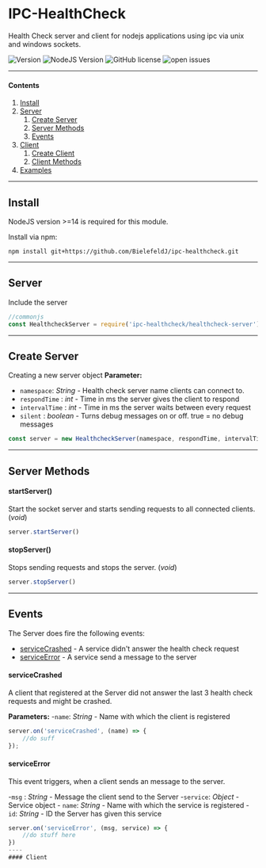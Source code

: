 # IPC-HealthCheck
Health Check server and client for nodejs applications using ipc via unix and windows sockets.

![Version](https://img.shields.io/badge/version-v1.2.0-blue) ![NodeJS Version](https://img.shields.io/badge/node%3E%3D-14-brightgreen) ![GitHub license](https://img.shields.io/github/license/BielefeldJ/ipc-healthcheck) ![open issues](https://img.shields.io/github/issues/BielefeldJ/ipc-healthcheck)

----
#### Contents
1. [Install](#install)
2. [Server](#server)
    1. [Create Server](#create-server)
     2. [Server Methods](#server-methods)
    3. [Events](#events)
3. [Client](#client)
    1. [Create Client](#create-client)
    2. [Client Methods](#client-methods)
4. [Examples](#examples)  

----
## Install
NodeJS version >=14 is required for this module.

Install via npm:

`npm install git+https://github.com/BielefeldJ/ipc-healthcheck.git`

----
## Server
Include the server 
```javascript
//commonjs
const HealthcheckServer = require('ipc-healthcheck/healthcheck-server');
```
----
## Create Server
Creating a new server object
**Parameter:**

- ``namespace``: _String_ - Health check server name clients can connect to.
- ``respondTime`` : _int_ -  Time in ms the server gives the client to respond
- ``intervalTime`` : _int_ - Time in ms the server waits between every request
- ``silent`` : _boolean_ - Turns debug messages on or off. true = no debug messages

```javascript
const server = new HealthcheckServer(namespace, respondTime, intervalTime, silent);
```

----
## Server Methods
#### startServer()
Start the socket server and starts sending requests to all connected clients. (_void_)
```javascript
server.startServer()
```

#### stopServer()
Stops sending requests and stops the server. (_void_)
```javascript
server.stopServer()
```

----
## Events
The Server does fire the following events:
- [serviceCrashed](#servicecrashed) - A service didn't answer the health check request
- [serviceError](#serviceerror) - A service send a message to the server

#### serviceCrashed
A client that registered at the Server did not answer the last 3 health check requests and might be crashed.

**Parameters:**
-``name``: _String_ - Name with which the client is registered


```javascript
server.on('serviceCrashed', (name) => {
    //do suff
});
```

#### serviceError
This event triggers, when a client sends an message to the server.

-``msg`` : _String_ - Message the client send to the Server
-``service``: _Object_ - Service object
    - ``name``: _String_ - Name with which the service is registered
    - ``id``: _String_ - ID the Server has given this service

```javascript
server.on('serviceError', (msg, service) => {
    //do stuff here
})
----
#### Client

